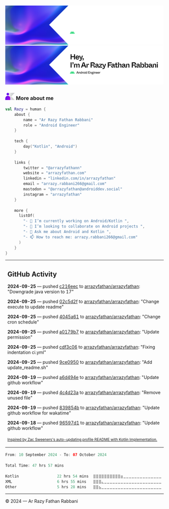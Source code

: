 ![Ar Razy Fathan Rabbani Banner](https://github.com/arrazyfathan/arrazyfathan/blob/main/media/banner-dark.png#gh-dark-mode-only)
![Ar Razy Fathan Rabbani Banner](https://github.com/arrazyfathan/arrazyfathan/blob/main/media/banner-light.png#gh-light-mode-only)

### <img width="30" alt="about" src="https://github.com/arrazyfathan/arrazyfathan/blob/main/media/about.png"> More about me

```kotlin
val Razy = human {
    about {
        name = "Ar Razy Fathan Rabbani"
        role = "Android Engineer"
    }

    tech {
        day("Kotlin", "Android")
    }

    links {
        twitter = "@arrazyfathann"
        website = "arrazyfathan.com"
        linkedin = "linkedin.com/in/arrazyfathan"
        email = "arrazy.rabbani266@gmail.com"
        mastodon = "@arrazyfathan@androiddev.social"
        instagram = "arrazyfathan"
    }

    more {
      listOf(
        "- 🔭 I’m currently working on Android/Kotlin ",
        "- 👯 I’m looking to collaborate on Android projects ",
        "- 💬 Ask me about Android and Kotlin ",
        "- 📫 How to reach me: arrazy.rabbani266@gmail.com"
      )
    }
}
```


<table><tr><td valign="top" width="100%">    

## GitHub Activity

**2024-09-25** — pushed [c216eec](https://github.com/arrazyfathan/arrazyfathan/commits/c216eec71936c8dea7596b046f3b5752db049b2e) to [arrazyfathan/arrazyfathan](https://github.com/arrazyfathan/arrazyfathan): "Downgrade java version to 17"

**2024-09-25** — pushed [02c5d2f](https://github.com/arrazyfathan/arrazyfathan/commits/02c5d2fa8d6c886224206d6937b3bc384dc155a2) to [arrazyfathan/arrazyfathan](https://github.com/arrazyfathan/arrazyfathan): "Change execute to update readme"

**2024-09-25** — pushed [4045a61](https://github.com/arrazyfathan/arrazyfathan/commits/4045a61f4114e06ebb0b1ec648fda80a3daece44) to [arrazyfathan/arrazyfathan](https://github.com/arrazyfathan/arrazyfathan): "Change cron schedule"

**2024-09-25** — pushed [a0179b7](https://github.com/arrazyfathan/arrazyfathan/commits/a0179b747887a131e5d141de9ad7d8554382a36f) to [arrazyfathan/arrazyfathan](https://github.com/arrazyfathan/arrazyfathan): "Update permission"

**2024-09-25** — pushed [cdf3c06](https://github.com/arrazyfathan/arrazyfathan/commits/cdf3c0612676df906f19dbb728ad1ece6f1517de) to [arrazyfathan/arrazyfathan](https://github.com/arrazyfathan/arrazyfathan): "Fixing indentation ci.yml"

**2024-09-25** — pushed [9ce0950](https://github.com/arrazyfathan/arrazyfathan/commits/9ce0950a108a0fc99359629d1c79d7dee2df8413) to [arrazyfathan/arrazyfathan](https://github.com/arrazyfathan/arrazyfathan): "Add update_readme.sh"

**2024-09-19** — pushed [a6d494e](https://github.com/arrazyfathan/arrazyfathan/commits/a6d494e24c10a23a65f395955a9ab3ddfa17fef9) to [arrazyfathan/arrazyfathan](https://github.com/arrazyfathan/arrazyfathan): "Update github workflow"

**2024-09-19** — pushed [4c4d23a](https://github.com/arrazyfathan/arrazyfathan/commits/4c4d23a6d48d8439ddb9977356bee7ff1b3e9a13) to [arrazyfathan/arrazyfathan](https://github.com/arrazyfathan/arrazyfathan): "Remove unused file"

**2024-09-19** — pushed [839854b](https://github.com/arrazyfathan/arrazyfathan/commits/839854b833bd4cdc0593936f4266b7b757145054) to [arrazyfathan/arrazyfathan](https://github.com/arrazyfathan/arrazyfathan): "Update github workflow for wakatime"

**2024-09-18** — pushed [96597d1](https://github.com/arrazyfathan/arrazyfathan/commits/96597d1eba36c794e8fbf013e43baba7353fa78d) to [arrazyfathan/arrazyfathan](https://github.com/arrazyfathan/arrazyfathan): "Update github workflow"
                
<sub><a href="https://github.com/ZacSweers/ZacSweers/">Inspired by Zac Sweeners's auto-updating profile README with Kotlin Implementation.</a></sub>
</table>

<!--START_SECTION:waka-->

```kotlin
From: 10 September 2024 - To: 07 October 2024

Total Time: 47 hrs 57 mins

Kotlin                 22 hrs 54 mins  ⣿⣿⣿⣿⣿⣿⣿⣿⣿⣿⣶⣀⣀⣀⣀⣀⣀⣀⣀⣀⣀⣀⣀⣀⣀   42.87 %
XML                    6 hrs 55 mins   ⣿⣿⣿⣄⣀⣀⣀⣀⣀⣀⣀⣀⣀⣀⣀⣀⣀⣀⣀⣀⣀⣀⣀⣀⣀   12.96 %
Other                  5 hrs 28 mins   ⣿⣿⣦⣀⣀⣀⣀⣀⣀⣀⣀⣀⣀⣀⣀⣀⣀⣀⣀⣀⣀⣀⣀⣀⣀   10.25 %
```

<!--END_SECTION:waka-->

---
© 2024 — Ar Razy Fathan Rabbani